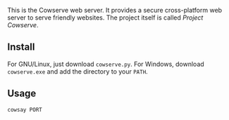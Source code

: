 This is the Cowserve web server. It provides a secure cross-platform web server to serve friendly websites. The project itself is
called *Project Cowserve*.

## Install

For GNU/Linux, just download `cowserve.py`. For Windows, download `cowserve.exe` and add the directory to your
`PATH`.

## Usage

`cowsay PORT`
